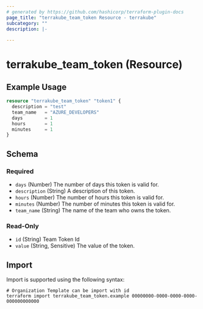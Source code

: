 ```yaml
---
# generated by https://github.com/hashicorp/terraform-plugin-docs
page_title: "terrakube_team_token Resource - terrakube"
subcategory: ""
description: |-
  
---
```


# terrakube_team_token (Resource)



## Example Usage

```terraform
resource "terrakube_team_token" "token1" {
  description = "test"
  team_name   = "AZURE_DEVELOPERS"
  days        = 1
  hours       = 1
  minutes     = 1
}
```

<!-- schema generated by tfplugindocs -->
## Schema

### Required

- `days` (Number) The number of days this token is valid for.
- `description` (String) A description of this token.
- `hours` (Number) The number of hours this token is valid for.
- `minutes` (Number) The number of minutes this token is valid for.
- `team_name` (String) The name of the team who owns the token.

### Read-Only

- `id` (String) Team Token Id
- `value` (String, Sensitive) The value of the token.

## Import

Import is supported using the following syntax:

```shell
# Organization Template can be import with id
terraform import terrakube_team_token.example 00000000-0000-0000-0000-000000000000
```
